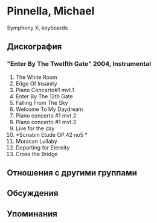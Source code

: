 # Pinnella, Michael

Symphony X, keyboards

## Дискография

### "Enter By The Twelfth Gate" 2004, Instrumental

01. The White Room 
02. Edge Of Insanity 
03. Piano Concerto#1 mvt.1 
04. Enter By The 12th Gate 
05. Falling From The Sky 
06. Welcome To My Daydream 
07. Piano concerto #1 mvt.2 
08. Piano concerto #1 mvt.3 
09. Live for the day 
10. *Scriabin Etude OP.42 no5 * 
11. Moracan Lullaby 
12. Departing for Eternity 
13. Cross the Bridge


## Отношения с другими группами


## Обсуждения


## Упоминания

